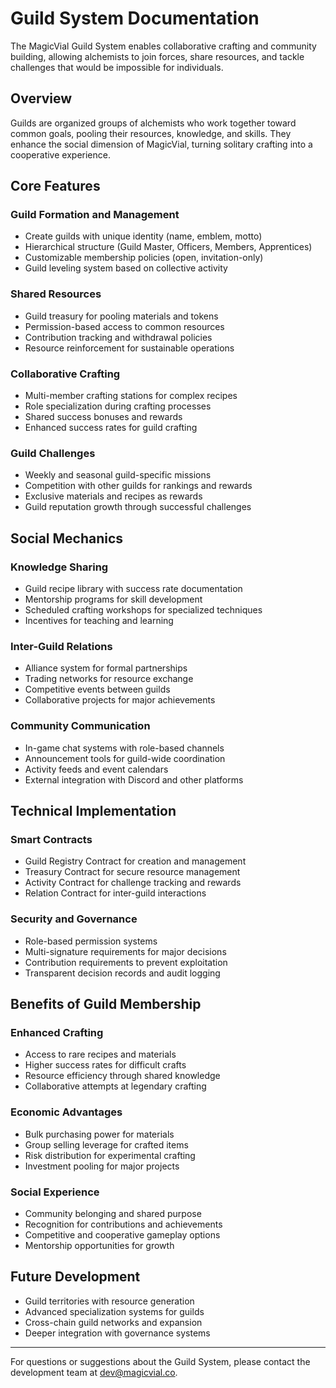 # Guild System Documentation

The MagicVial Guild System enables collaborative crafting and community building, allowing alchemists to join forces, share resources, and tackle challenges that would be impossible for individuals.

## Overview

Guilds are organized groups of alchemists who work together toward common goals, pooling their resources, knowledge, and skills. They enhance the social dimension of MagicVial, turning solitary crafting into a cooperative experience.

## Core Features

### Guild Formation and Management
- Create guilds with unique identity (name, emblem, motto)
- Hierarchical structure (Guild Master, Officers, Members, Apprentices)
- Customizable membership policies (open, invitation-only)
- Guild leveling system based on collective activity

### Shared Resources
- Guild treasury for pooling materials and tokens
- Permission-based access to common resources
- Contribution tracking and withdrawal policies
- Resource reinforcement for sustainable operations

### Collaborative Crafting
- Multi-member crafting stations for complex recipes
- Role specialization during crafting processes
- Shared success bonuses and rewards
- Enhanced success rates for guild crafting

### Guild Challenges
- Weekly and seasonal guild-specific missions
- Competition with other guilds for rankings and rewards
- Exclusive materials and recipes as rewards
- Guild reputation growth through successful challenges

## Social Mechanics

### Knowledge Sharing
- Guild recipe library with success rate documentation
- Mentorship programs for skill development
- Scheduled crafting workshops for specialized techniques
- Incentives for teaching and learning

### Inter-Guild Relations
- Alliance system for formal partnerships
- Trading networks for resource exchange
- Competitive events between guilds
- Collaborative projects for major achievements

### Community Communication
- In-game chat systems with role-based channels
- Announcement tools for guild-wide coordination
- Activity feeds and event calendars
- External integration with Discord and other platforms

## Technical Implementation

### Smart Contracts
- Guild Registry Contract for creation and management
- Treasury Contract for secure resource management
- Activity Contract for challenge tracking and rewards
- Relation Contract for inter-guild interactions

### Security and Governance
- Role-based permission systems
- Multi-signature requirements for major decisions
- Contribution requirements to prevent exploitation
- Transparent decision records and audit logging

## Benefits of Guild Membership

### Enhanced Crafting
- Access to rare recipes and materials
- Higher success rates for difficult crafts
- Resource efficiency through shared knowledge
- Collaborative attempts at legendary crafting

### Economic Advantages
- Bulk purchasing power for materials
- Group selling leverage for crafted items
- Risk distribution for experimental crafting
- Investment pooling for major projects

### Social Experience
- Community belonging and shared purpose
- Recognition for contributions and achievements
- Competitive and cooperative gameplay options
- Mentorship opportunities for growth

## Future Development

- Guild territories with resource generation
- Advanced specialization systems for guilds
- Cross-chain guild networks and expansion
- Deeper integration with governance systems

---

For questions or suggestions about the Guild System, please contact the development team at dev@magicvial.co. 